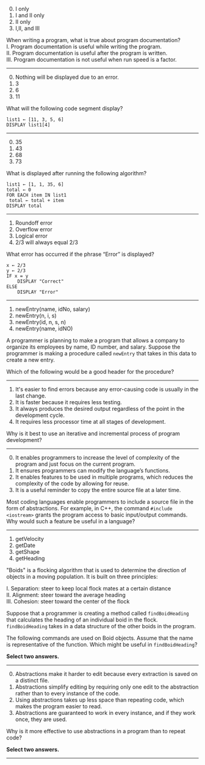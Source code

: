 0. I only
1. I and II only
0. II only
0. I,II, and III

When writing a program, what is true about program documentation?  
I. Program documentation is useful while writing the program.  
II. Program documentation is useful after the program is written.  
III. Program documentation is not useful when run speed is a factor.

---

0. Nothing will be displayed due to an error.  
0. 3  
1. 6  
0. 11  

What will the following code segment display?
```
list1 ← [11, 3, 5, 6]
DISPLAY list1[4]
```

---

0. 35  
1. 43  
0. 68  
0. 73  

What is displayed after running the following algorithm?
```
list1 ← [1, 1, 35, 6]
total ← 0
FOR EACH item IN list1
 total ← total + item
DISPLAY total
```

---

1. Roundoff error  
0. Overflow error  
0. Logical error  
0. 2/3 will always equal 2/3  

What error has occurred if the phrase “Error” is displayed?

```plaintext
x ← 2/3  
y ← 2/3  
IF x = y  
    DISPLAY "Correct"  
ELSE  
    DISPLAY "Error"
```

---

1. newEntry(name, idNo, salary)  
0. newEntry(n, i, s)  
0. newEntry(id, n, s, n)  
0. newEntry(name, idNO)  

A programmer is planning to make a program that allows a company to organize its employees by name, ID number, and salary. Suppose the programmer is making a procedure called `newEntry` that takes in this data to create a new entry.  

Which of the following would be a good header for the procedure?

---

1. It's easier to find errors because any error-causing code is usually in the last change.  
0. It is faster because it requires less testing.  
0. It always produces the desired output regardless of the point in the development cycle.  
0. It requires less processor time at all stages of development.  

Why is it best to use an iterative and incremental process of program development?

---

0. It enables programmers to increase the level of complexity of the program and just focus on the current program.  
0. It ensures programmers can modify the language’s functions.  
1. It enables features to be used in multiple programs, which reduces the complexity of the code by allowing for reuse.  
0. It is a useful reminder to copy the entire source file at a later time.  

Most coding languages enable programmers to include a source file in the form of abstractions. For example, in C++, the command `#include <iostream>` grants the program access to basic input/output commands. Why would such a feature be useful in a language?

---

1. getVelocity  
0. getDate  
0. getShape  
1. getHeading  

"Boids" is a flocking algorithm that is used to determine the direction of objects in a moving population. It is built on three principles:

I. Separation: steer to keep local flock mates at a certain distance  
II. Alignment: steer toward the average heading  
III. Cohesion: steer toward the center of the flock  

Suppose that a programmer is creating a method called `findBoidHeading` that calculates the heading of an individual boid in the flock. `findBoidHeading` takes in a data structure of the other boids in the program.  

The following commands are used on Boid objects. Assume that the name is representative of the function. Which might be useful in `findBoidHeading`?  

**Select two answers.**

---

0. Abstractions make it harder to edit because every extraction is saved on a distinct file.  
1. Abstractions simplify editing by requiring only one edit to the abstraction rather than to every instance of the code.  
1. Using abstractions takes up less space than repeating code, which makes the program easier to read.  
0. Abstractions are guaranteed to work in every instance, and if they work once, they are used.  

Why is it more effective to use abstractions in a program than to repeat code?  

**Select two answers.**

---